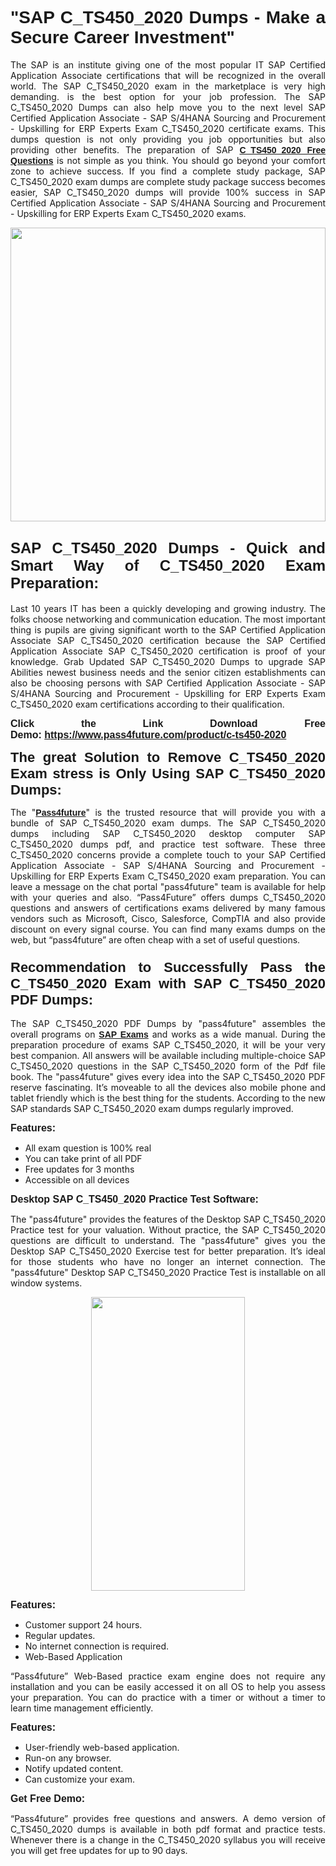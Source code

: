 
<h1 style="text-align: justify;"><span style="font-family:Tahoma,Geneva,sans-serif;"><strong>"SAP C_TS450_2020 Dumps - Make a Secure Career Investment"</strong></span></h1>

<p style="text-align: justify;">The SAP is an institute giving one of the most popular IT SAP Certified Application Associate certifications that will be recognized in the overall world. The SAP C_TS450_2020 exam in the marketplace is very high demanding. is the best option for your job profession. The SAP C_TS450_2020 Dumps can also help move you to the next level SAP Certified Application Associate - SAP S/4HANA Sourcing and Procurement - Upskilling for ERP Experts Exam C_TS450_2020 certificate exams. This dumps question is not only providing you job opportunities but also providing other benefits. The preparation of SAP <span style="font-family:Tahoma,Geneva,sans-serif;"><strong><a href="https://www.pass4future.com/questions/sap/c-ts450-2020">C_TS450_2020 Free Questions</a></strong></span> is not simple as you think. You should go beyond your comfort zone to achieve success. If you find a complete study package, SAP C_TS450_2020 exam dumps are complete study package success becomes easier, SAP C_TS450_2020 dumps will provide 100% success in SAP Certified Application Associate - SAP S/4HANA Sourcing and Procurement - Upskilling for ERP Experts Exam C_TS450_2020 exams.</p>

<p style="text-align: justify;"><a href="https://www.pass4future.com/product/c-ts450-2020"><img alt="" src="https://lh3.googleusercontent.com/pw/AM-JKLVhEO4I138wJzOepD3laGU-R1M7eT-OTYdow6pCESip26lSeaxxzS9BVWUKuzj1e3L_MoxCfVgBEvV8ODwl1LGzlZbt6HJm3NXXplPwnYiBfuYM_eQCcVVRMaAwHdsl3AhHOZS-up7mzwmd4i4EpEGq=w1112-h625-no?authuser=0" style="width: 100%; height: 470px;" /></a></p>

<h2 style="text-align: justify;"><span style="font-size:24px;"><strong><span style="font-family:Tahoma,Geneva,sans-serif;">SAP C_TS450_2020 Dumps - Quick and Smart Way of C_TS450_2020 Exam Preparation:</span></strong></span></h2>

<p style="text-align: justify;">Last 10 years IT has been a quickly developing and growing industry. The folks choose networking and communication education. The most important thing is pupils are giving significant worth to the SAP Certified Application Associate SAP C_TS450_2020 certification because the SAP Certified Application Associate SAP C_TS450_2020 certification is proof of your knowledge. Grab Updated SAP C_TS450_2020 Dumps to upgrade SAP Abilities newest business needs and the senior citizen establishments can also be choosing persons with SAP Certified Application Associate - SAP S/4HANA Sourcing and Procurement - Upskilling for ERP Experts Exam C_TS450_2020 exam certifications according to their qualification.</p>

<p style="text-align: justify;"><strong><span style="font-family:Lucida Sans Unicode,Lucida Grande,sans-serif;"><span style="font-size:16px;">Click the Link Download Free Demo: <a href="https://www.pass4future.com/product/c-ts450-2020">https://www.pass4future.com/product/c-ts450-2020</a></span></span></strong></p>

<p style="text-align: justify;"><strong><span style="font-size:22px;"><span style="font-family:Tahoma,Geneva,sans-serif;">The great Solution to Remove C_TS450_2020 Exam stress is Only Using SAP C_TS450_2020 Dumps:</span></span></strong></p>

<p style="text-align: justify;">The "<span style="font-family:Lucida Sans Unicode,Lucida Grande,sans-serif;"><a href="https://www.pass4future.com/"><strong>Pass4future</strong></a></span>" is the trusted resource that will provide you with a bundle of SAP C_TS450_2020 exam dumps. The SAP C_TS450_2020 dumps including SAP C_TS450_2020 desktop computer SAP C_TS450_2020 dumps pdf, and practice test software. These three C_TS450_2020 concerns provide a complete touch to your SAP Certified Application Associate - SAP S/4HANA Sourcing and Procurement - Upskilling for ERP Experts Exam C_TS450_2020 exam preparation. You can leave a message on the chat portal "pass4future" team is available for help with your queries and also. “Pass4Future” offers dumps C_TS450_2020 questions and answers of certifications exams delivered by many famous vendors such as Microsoft, Cisco, Salesforce, CompTIA and also provide discount on every signal course. You can find many exams dumps on the web, but “pass4future” are often cheap with a set of useful questions.</p>

<h3 style="text-align: justify;"><span style="font-size:22px;"><strong><span style="font-family:Tahoma,Geneva,sans-serif;">Recommendation to Successfully Pass the C_TS450_2020 Exam with SAP C_TS450_2020 PDF Dumps:</span></strong></span></h3>

<p style="text-align: justify;">The SAP C_TS450_2020 PDF Dumps by "pass4future" assembles the overall programs on <span style="font-family:Lucida Sans Unicode,Lucida Grande,sans-serif;"><strong><a href="https://www.pass4future.com/sap">SAP Exams</a></strong></span> and works as a wide manual. During the preparation procedure of exams SAP C_TS450_2020, it will be your very best companion. All answers will be available including multiple-choice SAP C_TS450_2020 questions in the SAP C_TS450_2020 form of the Pdf file book. The "pass4future" gives every idea into the SAP C_TS450_2020 PDF reserve fascinating. It’s moveable to all the devices also mobile phone and tablet friendly which is the best thing for the students. According to the new SAP standards SAP C_TS450_2020 exam dumps regularly improved.</p>

<p style="text-align: justify;"><span style="font-family:Lucida Sans Unicode,Lucida Grande,sans-serif;"><span style="font-size:16px;"><strong>Features:</strong></span></span></p>

<ul>
	<li style="text-align: justify;">All exam question is 100% real</li>
	<li style="text-align: justify;">You can take print of all PDF</li>
	<li style="text-align: justify;">Free updates for 3 months </li>
	<li style="text-align: justify;">Accessible on all devices</li>
</ul>

<p style="text-align: justify;"><span style="font-family:Tahoma,Geneva,sans-serif;"><span style="font-size:16px;"><strong>Desktop SAP C_TS450_2020 Practice Test Software:</strong></span></span></p>

<p style="text-align: justify;">The "pass4future" provides the features of the Desktop SAP C_TS450_2020 Practice test for your valuation. Without practice, the SAP C_TS450_2020 questions are difficult to understand. The "pass4future" gives you the Desktop SAP C_TS450_2020 Exercise test for better preparation. It’s ideal for those students who have no longer an internet connection. The "pass4future" Desktop SAP C_TS450_2020 Practice Test is installable on all window systems.</p>

<p style="text-align: center;"><a href="https://www.pass4future.com/product/c-ts450-2020"><img alt="" src="https://lh3.googleusercontent.com/pw/AM-JKLV3yUm3jiqqIo1xIsj1VJ_UeysYexQY-pRYO0rIFl3vg11QZioN-gzffpw2AfKqFynWuvoXOreWrWS0swpr4xmOSWfwII2jvatteuqrfxiWGFBSHPiZUCoi33jqeymK5dmu-0enyX6tayRCAMHw05jv=s625-no?authuser=0" style="width: 70%; height: 470px;" /></a></p>

<p style="text-align: justify;"><span style="font-size:16px;"><span style="font-family:Lucida Sans Unicode,Lucida Grande,sans-serif;"><strong>Features:</strong></span></span></p>

<ul>
	<li style="text-align: justify;">Customer support 24 hours. </li>
	<li style="text-align: justify;">Regular updates. </li>
	<li style="text-align: justify;">No internet connection is required.</li>
	<li style="text-align: justify;">Web-Based Application</li>
</ul>

<p style="text-align: justify;">“Pass4future” Web-Based practice exam engine does not require any installation and you can be easily accessed it on all OS to help you assess your preparation. You can do practice with a timer or without a timer to learn time management efficiently.</p>

<p style="text-align: justify;"><strong><span style="font-size:16px;"><span style="font-family:Lucida Sans Unicode,Lucida Grande,sans-serif;">Features:</span></span></strong></p>

<ul>
	<li style="text-align: justify;">User-friendly web-based application.</li>
	<li style="text-align: justify;">Run-on any browser. </li>
	<li style="text-align: justify;">Notify updated content.</li>
	<li style="text-align: justify;">Can customize your exam.</li>
</ul>

<p style="text-align: justify;"><span style="font-size:16px;"><span style="font-family:Lucida Sans Unicode,Lucida Grande,sans-serif;"><strong>Get Free Demo:</strong></span></span></p>

<p style="text-align: justify;">“Pass4future” provides free questions and answers. A demo version of C_TS450_2020 dumps is available in both pdf format and practice tests. Whenever there is a change in the C_TS450_2020 syllabus you will receive you will get free updates for up to 90 days. </p>

